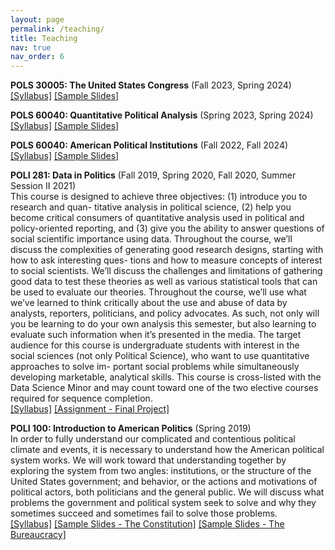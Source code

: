 ```yaml
---
layout: page
permalink: /teaching/
title: Teaching
nav: true
nav_order: 6
---
```


**POLS 30005: The United States Congress** (Fall 2023, Spring 2024) \
[[Syllabus]](/assets/pdf/porter_cv.pdf) [[Sample Slides]](/assets/pdf/porter_cv.pdf)

**POLS 60040: Quantitative Political Analysis** (Spring 2023, Spring 2024) \
[[Syllabus]](/assets/pdf/porter_cv.pdf) [[Sample Slides]](/assets/pdf/porter_cv.pdf)

**POLS 60040: American Political Institutions** (Fall 2022, Fall 2024) \
[[Syllabus]](/assets/pdf/porter_cv.pdf) [[Sample Slides]](/assets/pdf/porter_cv.pdf)

**POLI 281: Data in Politics** (Fall 2019, Spring 2020, Fall 2020, Summer Session II 2021) \
This course is designed to achieve three objectives: (1) introduce you to research and quan- titative analysis in political science, (2) help you become critical consumers of quantitative analysis used in political and policy-oriented reporting, and (3) give you the ability to answer questions of social scientific importance using data. Throughout the course, we’ll discuss the complexities of generating good research designs, starting with how to ask interesting ques- tions and how to measure concepts of interest to social scientists. We’ll discuss the challenges and limitations of gathering good data to test these theories as well as various statistical tools that can be used to evaluate our theories. Throughout the course, we’ll use what we’ve learned to think critically about the use and abuse of data by analysts, reporters, politicians, and policy advocates. As such, not only will you be learning to do your own analysis this semester, but also learning to evaluate such information when it’s presented in the media. The target audience for this course is undergraduate students with interest in the social sciences (not only Political Science), who want to use quantitative approaches to solve im- portant social problems while simultaneously developing marketable, analytical skills. This course is cross-listed with the Data Science Minor and may count toward one of the two elective courses required for sequence completion. \
[[Syllabus]](/assets/pdf/POLI281_Syllabus.pdf) [[Assignment - Final Project]](/assets/pdf/CriticalAnalysisProject.pdf)

**POLI 100: Introduction to American Politics** (Spring 2019) \
In order to fully understand our complicated and contentious political climate and events, it is necessary to understand how the American political system works. We will work toward that understanding together by exploring the system from two angles: institutions, or the structure of the United States government; and behavior, or the actions and motivations of political actors, both politicians and the general public. We will discuss what problems the government and political system seek to solve and why they sometimes succeed and sometimes fail to solve those problems. \
[[Syllabus]](/assets/pdf/POLI100_Syllabus.pdf) [[Sample Slides - The Constitution]](/assets/pdf/01_22.pdf) [[Sample Slides - The Bureaucracy]](/assets/pdf/02_28.pdf)
